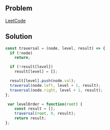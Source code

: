 ## Problem
[LeetCode](https://leetcode.com/problems/binary-tree-level-order-traversal/)

## Solution
```js
const traversal = (node, level, result) => {
  if (!node)
    return;

  if (!result[level])
    result[level] = [];

  result[level].push(node.val);
  traversal(node.left, level + 1, result);
  traversal(node.right, level + 1, result);
};

 var levelOrder = function(root) {
    const result = [];
    traversal(root, 0, result);
    return result;
};
```

